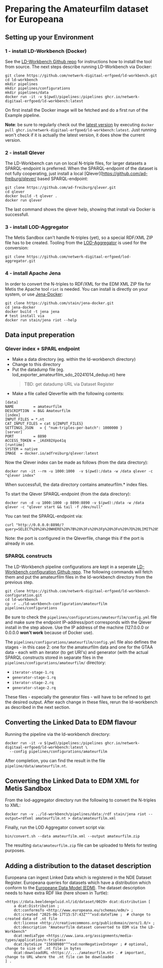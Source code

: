 # Preparing the Amateurfilm dataset for Europeana 

## Setting up your Environment

### 1 - install LD-Workbench (Docker)
See the [LD-Workbench Github repo](https://github.com/netwerk-digitaal-erfgoed/ld-workbench) for instructions how to install the tool from source. The next steps describe running LD-Workbench via Docker:
```
git clone https://github.com/netwerk-digitaal-erfgoed/ld-workbench.git
cd ld-workbench
mkdir pipelines
mkdir pipelines/configurations
mkdir pipelines/data
docker run -it -v $(pwd)/pipelines:/pipelines ghcr.io/netwerk-digitaal-erfgoed/ld-workbench:latest
```
On first install the Docker image will be fetched and do a first run of the Example pipeline.

**Note**: be sure to regularly check out the [latest version](https://github.com/netwerk-digitaal-erfgoed/ld-workbench/pkgs/container/ld-workbench) by executing `docker pull ghcr.io/netwerk-digitaal-erfgoed/ld-workbench:latest`. Just running won't check if it is actually the latest version, it does show the current version.

### 2 - install Qlever 
The LD-Workbench can run on local N-triple files, for larger datasets a SPARQL-endpoint is preferred. When the SPARQL-endpoint of the dataset is not fully cooperating, just install a local [Qlever](https://github.com/ad-freiburg/qlever/ based SPARQL-endpoint:
```
git clone https://github.com/ad-freiburg/qlever.git
cd qlever
docker build -t qlever .
docker run qlever
```
The last command shows the qlever help, showing that install via Docker is successfull.

### 3 - install LOD-Aggregator 
The Metis Sandbox can't handle N-triples (yet), so a special RDF/XML ZIP file has to be created. Tooling from the [LOD-Aggregator](https://github.com/netwerk-digitaal-erfgoed/lod-aggregator) is used for the conversion:
```
git clone https://github.com/netwerk-digitaal-erfgoed/lod-aggregator.git
```
### 4 - install Apache Jena
In order to convert the N-triples to RDF/XML for the EDM XML ZIP file for Metis the Apache tool `riot` is needed. You can install is directly on your system, or use [Jena-Docker](https://github.com/stain/jena-docker):
```
git clone https://github.com/stain/jena-docker.git
cd jena-docker
docker build -t jena jena
# test install via
docker run stain/jena riot --help
```

## Data input preperation

### Qlever index + SPARL endpoint

- Make a data directory (eg. within the ld-workbench directory)
- Change to this directory
- Put the datadump file (eg. lod_exporter_amateurfilm_sdo_20241014_dedup.nt) here
  > TBD: get datadump URL via Dataset Register
- Make a file called Qleverfile with the following contents:
```
[data]
NAME         = amateurfilm
DESCRIPTION  = B&G Amateurfilm
[index]
INPUT_FILES = *.nt
CAT_INPUT_FILES = cat ${INPUT_FILES}
SETTINGS_JSON   = { "num-triples-per-batch": 1000000 }
[server]
PORT         = 8890
ACCESS_TOKEN = _iKdX02Xpo41q
[runtime]
SYSTEM = native
IMAGE  = docker.io/adfreiburg/qlever:latest
```
Now the Qlever index can be made as follows (from the data directory):
```
docker run -it --rm -u 1000:1000  -v $(pwd):/data -w /data qlever -c "qlever index"
```
When successfull, the data directory contains amateurfilm.* index files.

To start the Qlever SPARQL-endpoint (from the data directory):
```
docker run -d -u 1000:1000 -p 8890:8890 -v $(pwd):/data -w /data qlever -c "qlever start && tail -f /dev/null"
```
You can test the SPARQL-endpoint via:
```
curl "http://0.0.0.0:8890/?query=SELECT%20%2A%20WHERE%20%7B%20%3Fs%20%3Fp%20%3Fo%20%7D%20LIMIT%205"
```
Note: the port is configured in the Qleverfile, change this if the port is already in use.

### SPARQL constructs

The LD-Workbench pipeline configurations are kept in a seperate [LD-Workbench configuration Github repo](https://github.com/netwerk-digitaal-erfgoed/ld-workbench-configuration). 
The following commands will fetch them and put the amateurfilm files in the ld-workbench directory from the previous step.
```
git clone https://github.com/netwerk-digitaal-erfgoed/ld-workbench-configuration.git
cd ld-workbench
cp -r ../ld-workbench-configuration/amateurfilm pipelines/configurations
```
Be sure to check the `pipelines/configurations/amateurfilm/config.yml` file and make sure the endpoint IP-address/port corresponds with the Qlever install in the step above. Use the IP address of the machine (127.0.0.0 or 0.0.0.0 **won't work** because of Docker use).

The `pipelines/configurations/amateurfilm/config.yml` file also defines the stages - in this case 2: one for the amateurfilm data and one for the GTAA data - each with an iterator (to get URI's) and generator (with the actual SPARQL constructs stored in separate files in the `pipelines/configurations/amateurfilm/` directory:
- `iterator-stage-1.rq`
- `generator-stage-1.rq`
- `iterator-stage-2.rq`
- `generator-stage-2.rq`

These files - especially the generator files - will have to be refined to get the desired output. After each change in these files, rerun the ld-workbench as described in the next section.

## Converting the Linked Data to EDM flavour

Running the pipeline via the ld-workbench directory:
```
docker run -it -v $(pwd)/pipelines:/pipelines ghcr.io/netwerk-digitaal-erfgoed/ld-workbench:latest \
  --config pipelines/configurations/amateurfilm
```
After completion, you can find the result in the file `pipeline/data/amateurfilm.nt`.

## Converting the Linked Data to EDM XML for Metis Sandbox

From the lod-aggregator directory run the following to convert the N-triples to XML:
```
docker run -v ../ld-workbench/pipelines/data:/rdf stain/jena riot --output=rdfxml amateurfilm.nt > data/amateurfilm.xml
```
Finally, run the LOD Aggregator convert script via:
```
bin/convert.sh --data amateurfilm.xml --output amateurfilm.zip
```
The resulting `data/amateurfilm.zip` file can be uploaded to Metis for testing purposes.

## Adding a distribution to the dataset description

Europeana can ingest Linked Data which is registered in the NDE Dataset Register. Europeana queries for datasets which have a distribution which conform to the [Europeane Data Model (EDM)](http://www.europeana.eu/schemas/edm/). The dataset description needs to have extra RDF like (here shown in Turtle):
```
<https://data.beeldengeluid.nl/id/dataset/0029> dcat:distribution [
	a dcat:Distribution ;
	dct:conformsTo <http://www.europeana.eu/schemas/edm/> ;
	dct:created "2025-06-17T15:57:43Z"^^xsd:dateTime ;  # change to created data of .nt file
	dct:license <http://creativecommons.org/publicdomain/zero/1.0/> ;
	dct:description "Amateurfilm dataset converted to EDM via the LD-Workbench"
	dcat:mediaType <https://www.iana.org/assignments/media-types/application/n-triples> 
	dcat:byteSize "15698980"^^xsd:nonNegativeInteger ; # optional, change to size of .nt file in bytes
	dcat:downloadURL <https://..../amateurfilm.nt> . # important, change to URL where the .nt file can be downloaded
] .
```
